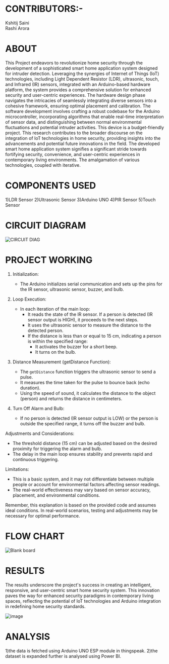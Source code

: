 # CONTRIBUTORS:-
Kshitij Saini
<br>
Rashi Arora
# ABOUT
This Project endeavors to revolutionize home security through the development of a sophisticated smart home application system designed for intruder detection. Leveraging the synergies of Internet of Things (IoT) technologies, including Light Dependent Resistor (LDR), ultrasonic, touch, and Infrared (IR) sensors, integrated with an Arduino-based hardware platform, the system provides a comprehensive solution for enhanced security and user-centric experiences.
The hardware design phase navigates the intricacies of seamlessly integrating diverse sensors into a cohesive framework, ensuring optimal placement and calibration. The software development involves crafting a robust codebase for the Arduino microcontroller, incorporating algorithms that enable real-time interpretation of sensor data, and distinguishing between normal environmental fluctuations and potential intruder activities. This device is a budget-friendly project.
This research contributes to the broader discourse on the integration of IoT technologies in home security, providing insights into the advancements and potential future innovations in the field. The developed smart home application system signifies a significant stride towards fortifying security, convenience, and user-centric experiences in contemporary living environments. The amalgamation of various technologies, coupled with iterative. 

# COMPONENTS USED
1)LDR Sensor
2)Ultrasonic Sensor
3)Arduino UNO
4)PIR Sensor
5)Touch Sensor
# CIRCUIT DIAGRAM
![CIRCUIT DIAG](https://github.com/rashi12122001/smart-home-intrusuion-system/assets/74211043/2c956634-f5a2-4011-936f-b23da7e78f1d)
# PROJECT WORKING
1. Initialization:
   - The Arduino initializes serial communication and sets up the pins for the IR sensor, ultrasonic sensor, buzzer, and bulb.

2. Loop Execution:
   - In each iteration of the main loop:
     - It reads the state of the IR sensor. If a person is detected (IR sensor output is HIGH), it proceeds to the next steps.
     - It uses the ultrasonic sensor to measure the distance to the detected person.
     - If the distance is less than or equal to 15 cm, indicating a person is within the specified range:
       - It activates the buzzer for a short beep.
       - It turns on the bulb.

3. Distance Measurement (getDistance Function):
   - The `getDistance` function triggers the ultrasonic sensor to send a pulse.
   - It measures the time taken for the pulse to bounce back (echo duration).
   - Using the speed of sound, it calculates the distance to the object (person) and returns the distance in centimeters.

4. Turn Off Alarm and Bulb:
   - If no person is detected (IR sensor output is LOW) or the person is outside the specified range, it turns off the buzzer and bulb.

Adjustments and Considerations:
- The threshold distance (15 cm) can be adjusted based on the desired proximity for triggering the alarm and bulb.
- The delay in the main loop ensures stability and prevents rapid and continuous triggering.




Limitations:
- This is a basic system, and it may not differentiate between multiple people or account for environmental factors affecting sensor readings.
- The real-world effectiveness may vary based on sensor accuracy, placement, and environmental conditions.

Remember, this explanation is based on the provided code and assumes ideal conditions. In real-world scenarios, testing and adjustments may be necessary for optimal performance.

# FLOW CHART
![Blank board](https://github.com/rashi12122001/smart-home-intrusuion-system/assets/74211043/bded018b-fd96-474e-9d78-97c1f3a87142)

# RESULTS
The results underscore the project's success in creating an intelligent, responsive, and user-centric smart home security system. This innovation paves the way for enhanced security paradigms in contemporary living spaces, reflecting the potential of IoT technologies and Arduino integration in redefining home security standards.

![image](https://github.com/rashi12122001/smart-home-intrusuion-system/assets/74211043/3f84b32a-2bee-49f8-ae3e-e5b4d4fd601f)

# ANALYSIS
1)the data is fetched using Arduino UNO ESP module in thingspeak.
2)the dataset is expanded further is analysed using Power BI.
